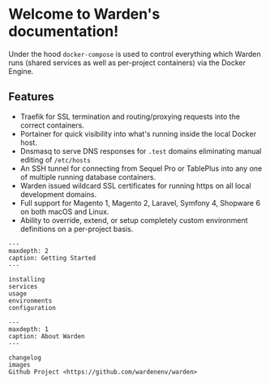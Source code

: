 Welcome to Warden's documentation!
==================================

Under the hood `docker-compose` is used to control everything which Warden runs (shared services as well as per-project containers) via the Docker Engine.

## Features

* Traefik for SSL termination and routing/proxying requests into the correct containers.
* Portainer for quick visibility into what's running inside the local Docker host.
* Dnsmasq to serve DNS responses for `.test` domains eliminating manual editing of `/etc/hosts`
* An SSH tunnel for connecting from Sequel Pro or TablePlus into any one of multiple running database containers.
* Warden issued wildcard SSL certificates for running https on all local development domains.
* Full support for Magento 1, Magento 2, Laravel, Symfony 4, Shopware 6 on both macOS and Linux.
* Ability to override, extend, or setup completely custom environment definitions on a per-project basis.

```{toctree}
---
maxdepth: 2
caption: Getting Started
---

installing
services
usage
environments
configuration
```

```{toctree}
---
maxdepth: 1
caption: About Warden
---

changelog
images
Github Project <https://github.com/wardenenv/warden>
```
